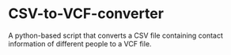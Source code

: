 # CSV-to-VCF-converter
A python-based script that converts a CSV file containing contact information of different people to a VCF file.
